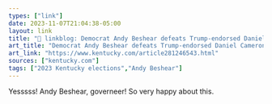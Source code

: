 ```yaml
---
types: ["link"]
date: 2023-11-07T21:04:38-05:00
layout: link
title: "🔗 linkblog: Democrat Andy Beshear defeats Trump-endorsed Daniel Cameron for Kentucky governor "
art_title: "Democrat Andy Beshear defeats Trump-endorsed Daniel Cameron for Kentucky governor"
art_link: "https://www.kentucky.com/article281246543.html"
sources: ["kentucky.com"]
tags: ["2023 Kentucky elections","Andy Beshear"]
---
```

Yesssss! Andy Beshear, governeer! So very happy about this.

